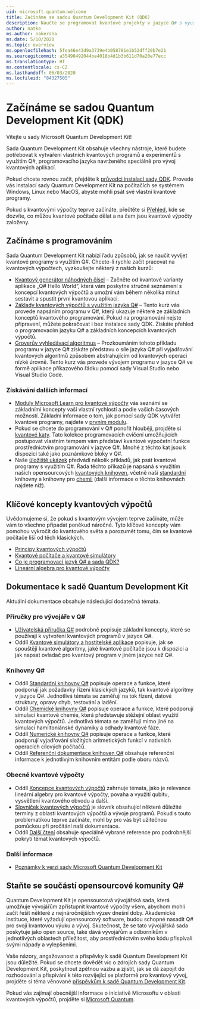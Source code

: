 ```yaml
---
uid: microsoft.quantum.welcome
title: Začínáme se sadou Quantum Development Kit (QDK)
description: Naučte se programovat kvantové projekty v jazyce Q# s využitím sady Microsoft Quantum Development Kit.
author: natke
ms.author: nakersha
ms.date: 5/10/2020
ms.topic: overview
ms.openlocfilehash: 5fea46e43d9a3739e4b058781e1b52dff20b7e21
ms.sourcegitcommit: a35498492044be4018b4d1b3b611d70a20e77ecc
ms.translationtype: HT
ms.contentlocale: cs-CZ
ms.lasthandoff: 06/03/2020
ms.locfileid: "84327505"
---
```

# <a name="get-started-with-the-quantum-development-kit-qdk"></a>Začínáme se sadou Quantum Development Kit (QDK)

Vítejte u sady Microsoft Quantum Development Kit!  

Sada Quantum Development Kit obsahuje všechny nástroje, které budete potřebovat k vytváření vlastních kvantových programů a experimentů s využitím Q#, programovacího jazyka navrženého speciálně pro vývoj kvantových aplikací.

Pokud chcete rovnou začít, přejděte k [průvodci instalací sady QDK](xref:microsoft.quantum.install).
Provede vás instalací sady Quantum Development Kit na počítačích se systémem Windows, Linux nebo MacOS, abyste mohli psát své vlastní kvantové programy.

Pokud s kvantovými výpočty teprve začínáte, přečtěte si [Přehled](xref:microsoft.quantum.overview.introduction), kde se dozvíte, co můžou kvantové počítače dělat a na čem jsou kvantové výpočty založeny.

## <a name="get-started-programming"></a>Začínáme s programováním

Sada Quantum Development Kit nabízí řadu způsobů, jak se naučit vyvíjet kvantové programy s využitím Q#.
Chcete-li rychle začít pracovat na kvantových výpočtech, vyzkoušejte některý z našich kurzů:

* [Kvantový generátor náhodných čísel](xref:microsoft.quantum.quickstarts.qrng) – Začněte od kvantové varianty aplikace „Q# Hello World“, která vám poskytne stručné seznámení s koncepcí kvantových výpočtů a umožní vám během několika minut sestavit a spustit první kvantovou aplikaci.
* [Základy kvantových výpočtů s využitím jazyka Q#](xref:microsoft.quantum.write-program) – Tento kurz vás provede napsáním programu v Q#, který ukazuje některé ze základních konceptů kvantového programování.
    Pokud na programování nejste připravení, můžete pokračovat i bez instalace sady QDK. Získáte přehled o programovacím jazyku Q# a základních koncepcích kvantových výpočtů.
* [Groverův vyhledávací algoritmus](xref:microsoft.quantum.quickstarts.search) – Prozkoumáním tohoto příkladu programu v jazyce Q# získáte představu o síle jazyka Q# při vyjadřování kvantových algoritmů způsobem abstrahujícím od kvantových operací nízké úrovně.
    Tento kurz vás provede vývojem programu v jazyce Q# ve formě aplikace příkazového řádku pomocí sady Visual Studio nebo Visual Studio Code.

### <a name="learning-further"></a>Získávání dalších informací
* [Moduly Microsoft Learn pro kvantové výpočty](https://docs.microsoft.com/learn/browse/?term=quantum) vás seznámí se základními koncepty vaší vlastní rychlostí a podle vašich časových možností. Základní informace o tom, jak pomocí sady QDK vytvářet kvantové programy, najdete v [prvním modulu](https://docs.microsoft.com/learn/modules/qsharp-create-first-quantum-development-kit/).
* Pokud se chcete do programování v Q# ponořit hlouběji, projděte si [kvantové katy](https://github.com/Microsoft/QuantumKatas). Tato kolekce programovacích cvičení umožňujících postupovat vlastním tempem vám představí kvantové výpočetní funkce prostřednictvím programování v jazyce Q#.
    Mnohé z těchto kat jsou k dispozici také jako poznámkové bloky v Q#. 
* Naše [úložiště ukázek](https://github.com/Microsoft/Quantum) předvádí několik příkladů, jak psát kvantové programy s využitím Q#. Řada těchto příkazů je napsaná s využitím našich opensourcových [kvantových knihoven](https://github.com/Microsoft/QuantumLibraries), včetně naší [standardní](xref:microsoft.quantum.libraries.standard.intro) knihovny a knihovny pro [chemii](xref:microsoft.quantum.chemistry.concepts.intro) (další informace o těchto knihovnách najdete níž).

## <a name="key-concepts-for-quantum-computing"></a>Klíčové koncepty kvantových výpočtů

Uvědomujeme si, že pokud s kvantovým vývojem teprve začínáte, může vám to všechno připadat poněkud náročné. Tyto klíčové koncepty vám pomohou vykročit do kvantového světa a porozumět tomu, čím se kvantové počítače liší od těch klasických.

* [Principy kvantových výpočtů](xref:microsoft.quantum.overview.understanding)
* [Kvantové počítače a kvantové simulátory](xref:microsoft.quantum.overview.simulators)
* [Co je programovací jazyk Q# a sada QDK?](xref:microsoft.quantum.overview.q-sharp)
* [Lineární algebra pro kvantové výpočty](xref:microsoft.quantum.overview.algebra)

## <a name="quantum-development-kit-documentation"></a>Dokumentace k sadě Quantum Development Kit

Aktuální dokumentace obsahuje následující dodatečná témata.

### <a name="q-developer-guides"></a>Příručky pro vývojáře v Q#

* [Uživatelská příručka Q#](xref:microsoft.quantum.guide) podrobně popisuje základní koncepty, které se používají k vytvoření kvantových programů v jazyce Q#.
* Oddíl [Kvantové simulátory a hostitelské aplikace](xref:microsoft.quantum.machines) popisuje, jak se spouštějí kvantové algoritmy, jaké kvantové počítače jsou k dispozici a jak napsat ovladač pro kvantový program v jiném jazyce než Q#.

### <a name="q-libraries"></a>Knihovny Q#

* Oddíl [Standardní knihovny Q#](xref:microsoft.quantum.libraries.standard.intro) popisuje operace a funkce, které podporují jak požadavky řízení klasických jazyků, tak kvantové algoritmy v jazyce Q#. 
    Jednotlivá témata se zaměřují na tok řízení, datové struktury, opravy chyb, testování a ladění. 
* Oddíl [Chemické knihovny Q#](xref:microsoft.quantum.chemistry.concepts.intro) popisuje operace a funkce, které podporují simulaci kvantové chemie, která představuje stěžejní oblast využití kvantových výpočtů. Jednotlivá témata se zaměřují mimo jiné na simulaci hamiltoniánské dynamiky a odhady kvantové fáze.
* Oddíl [Numerické knihovny Q#](xref:microsoft.quantum.numerics.intro) popisuje operace a funkce, které podporují vyjadřování složitých aritmetických funkcí v nativních operacích cílových počítačů.
* Oddíl [Referenční dokumentace knihoven Q#](xref:microsoft.quantum.standardlibsintro) obsahuje referenční informace k jednotlivým knihovním entitám podle oboru názvů.

### <a name="general-quantum-computing"></a>Obecné kvantové výpočty

* Oddíl [Koncepce kvantových výpočtů](xref:microsoft.quantum.concepts.intro) zahrnuje témata, jako je relevance lineární algebry pro kvantové výpočty, povaha a využití qubitu, vysvětlení kvantového obvodu a další.
* [Slovníček kvantových výpočtů](xref:microsoft.quantum.glossary) je slovník obsahující některé důležité termíny z oblasti kvantových výpočtů a vývoje programů.
    Pokud s touto problematikou teprve začínáte, mohl by pro vás být užitečnou pomůckou při pročítání naší dokumentace.
* Oddíl [Další čtení](xref:microsoft.quantum.more-information) obsahuje speciálně vybrané reference pro podrobnější pokrytí témat kvantových výpočtů.

### <a name="additional-info"></a>Další informace

* [Poznámky k verzi sady Microsoft Quantum Development Kit](xref:microsoft.quantum.relnotes)


## <a name="be-a-part-of-the-q-open-source-community"></a>Staňte se součástí opensourcové komunity Q#

Quantum Development Kit je opensourcová vývojářská sada, která umožňuje vývojářům zpřístupnit kvantové výpočty všem, abychom mohli začít řešit některé z nejnáročnějších výzev dnešní doby.  Akademické instituce, které vyžadují opensourcový software, budou schopné nasadit Q# pro svoji kvantovou výuku a vývoj. Skutečnost, že se tato vývojářská sada poskytuje jako open source, také dává vývojářům a odborníkům v jednotlivých oblastech příležitost, aby prostřednictvím svého kódu přispívali svými nápady a vylepšeními.

Vaše názory, angažovanost a příspěvky k sadě Quantum Development Kit jsou důležité.  Pokud se chcete dovědět víc o zdrojích sady Quantum Development Kit, poskytnout zpětnou vazbu a zjistit, jak se dá zapojit do rozhodování a přispívání k této rozvíjející se platformě pro kvantový vývoj, projděte si téma věnované [příspěvkům k sadě Quantum Development Kit](xref:microsoft.quantum.contributing).

Pokud vás zajímají obecnější informace o iniciativě Microsoftu v oblasti kvantových výpočtů, projděte si [Microsoft Quantum](https://www.microsoft.com/en-us/quantum/).
